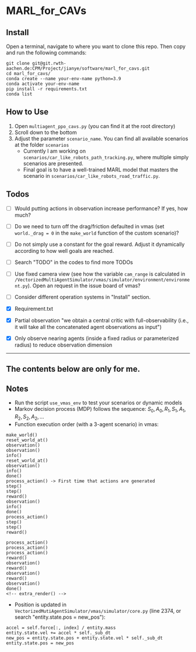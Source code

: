 # MARL_for_CAVs
## Install
Open a terminal, navigate to where you want to clone this repo. Then copy and run the following commands:
```
git clone git@git.rwth-aachen.de:CPM/Project/jianye/software/marl_for_cavs.git
cd marl_for_cavs/
conda create --name your-env-name python=3.9
conda activate your-env-name
pip install -r requirements.txt
conda list
```

## How to Use
1. Open `multiagent_ppo_cavs.py` (you can find it at the root directory)
2. Scroll down to the bottom
3. Adjust the parameter `scenario_name`. You can find all available scenarios at the folder `scenarios`
    - Currently I am working on `scenarios/car_like_robots_path_tracking.py`, where multiple simply scenarios are presented. 
    - Final goal is to have a well-trained MARL model that masters the scenario in `scenarios/car_like_robots_road_traffic.py`.

## Todos
- [ ] Would putting actions in observation increase performance? If yes, how much?
- [ ] Do we need to turn off the drag/friction defaulted in vmas (set `world._drag = 0` in the `make_world` function of the custom scenario)?
- [ ] Do not simply use a constant for the goal reward. Adjust it dynamically according to how well goals are reached.
- [ ] Search "TODO" in the codes to find more TODOs
- [ ] Use fixed camera view (see how the variable `cam_range` is calculated in `/VectorizedMultiAgentSimulator/vmas/simulator/environment/environment.py`). Open an request in the issue board of vmas?
- [ ] Consider different operation systems in "Install" section.
- [x] Requirement.txt
- [x] Partial observation "we obtain a central critic with full-observability (i.e., it will take all the concatenated agent observations as input")
- [x] Only observe nearing agents (inside a fixed radius or parameterized radius) to reduce observation dimension


---------------------------------------------------------
The contents below are only for me.
---------------------------------------------------------

## Notes
- Run the script `use_vmas_env` to test your scenarios or dynamic models
- Markov decision process (MDP) follows the sequence: $S_0, A_0, R_1, S_1, A_1, R_2, S_2, A_2, ...$
- Function execution order (with a 3-agent scenario) in vmas:
```
make_world()
reset_world_at()
observation()
observation()
info()
reset_world_at()
observation()
info()
done()
process_action() -> First time that actions are generated
step()
step()
reward()
observation()
info()
done()
process_action()
step()
step()
reward()
```
```
process_action()
process_action()
process_action()
reward()
observation()
reward()
observation()
reward()
observation()
done()
<!-- extra_render() -->
```
- Position is updated in `VectorizedMutiAgentSimulator/vmas/simulator/core.py` (line 2374, or search "entity.state.pos = new_pos"):
```
accel = self.force[:, index] / entity.mass
entity.state.vel += accel * self._sub_dt
new_pos = entity.state.pos + entity.state.vel * self._sub_dt
entity.state.pos = new_pos
```
